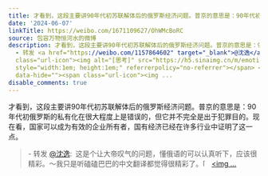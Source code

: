 ```yaml
---
title: 才看到，这段主要讲90年代初苏联解体后的俄罗斯经济问题。普京的意思是：90年代初俄罗斯的私有化在很大程度上是错误的，但它并不完全是出于犯罪目的。现在看，国...
date: '2024-06-07'
linkTitle: https://weibo.com/1671109627/OhWMcBoRC
source: 包容万物恒河水的微博
description: 才看到，这段主要讲90年代初苏联解体后的俄罗斯经济问题。普京的意思是：90年代初俄罗斯的私有化在很大程度上是错误的，但它并不完全是出于犯罪目的。现在看，国家可以成为有效的企业所有者，国有经济已经在许多行业中证明了这一点。<br><blockquote>
  - 转发 <a href="https://weibo.com/1157864602" target="_blank">@沈逸</a>: 这是个让大帝叹气的问题，懂俄语的可以认真听下，应该很精彩。～我只是听磕磕巴巴的中文翻译都觉得很精彩了。<span
  class="url-icon"><img alt="[思考]" src="https://h5.sinaimg.cn/m/emoticon/icon/default/d_sikao-ff9602dd08.png"
  style="width:1em; height:1em;" referrerpolicy="no-referrer"></span> <a href="https://video.weibo.com/show?fid=1034:5042759908917363"
  data-hide=""><span class="url-icon"><img ...
disable_comments: true
---
```

才看到，这段主要讲90年代初苏联解体后的俄罗斯经济问题。普京的意思是：90年代初俄罗斯的私有化在很大程度上是错误的，但它并不完全是出于犯罪目的。现在看，国家可以成为有效的企业所有者，国有经济已经在许多行业中证明了这一点。<br><blockquote> - 转发 <a href="https://weibo.com/1157864602" target="_blank">@沈逸</a>: 这是个让大帝叹气的问题，懂俄语的可以认真听下，应该很精彩。～我只是听磕磕巴巴的中文翻译都觉得很精彩了。<span class="url-icon"><img alt="[思考]" src="https://h5.sinaimg.cn/m/emoticon/icon/default/d_sikao-ff9602dd08.png" style="width:1em; height:1em;" referrerpolicy="no-referrer"></span> <a href="https://video.weibo.com/show?fid=1034:5042759908917363" data-hide=""><span class="url-icon"><img ...